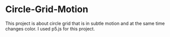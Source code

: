 # Circle-Grid-Motion
This project is about circle grid that is in subtle motion and at the same time changes color. I used p5.js for this project.
